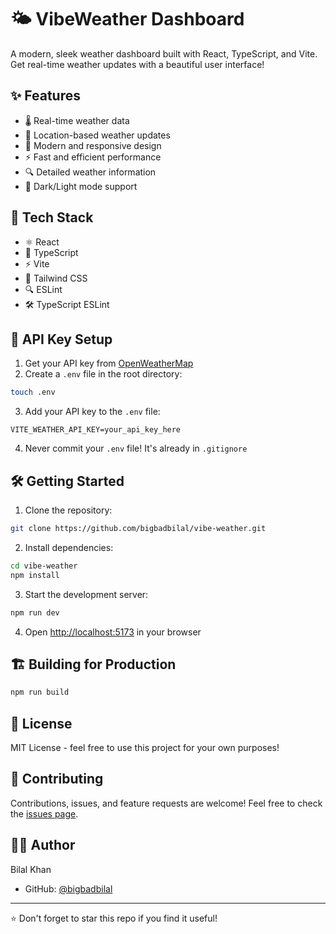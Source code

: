 # 🌤️ VibeWeather Dashboard

A modern, sleek weather dashboard built with React, TypeScript, and Vite. Get real-time weather updates with a beautiful user interface! 

## ✨ Features

- 🌡️ Real-time weather data
- 📍 Location-based weather updates
- 🎨 Modern and responsive design
- ⚡ Fast and efficient performance
- 🔍 Detailed weather information
- 🌙 Dark/Light mode support

## 🚀 Tech Stack

- ⚛️ React
- 📘 TypeScript
- ⚡ Vite
- 🎨 Tailwind CSS
- 🔍 ESLint
- 🛠️ TypeScript ESLint

## 🔑 API Key Setup

1. Get your API key from [OpenWeatherMap](https://openweathermap.org/api)
2. Create a `.env` file in the root directory:
```bash
touch .env
```

3. Add your API key to the `.env` file:
```env
VITE_WEATHER_API_KEY=your_api_key_here
```

4. Never commit your `.env` file! It's already in `.gitignore`

## 🛠️ Getting Started

1. Clone the repository:
```bash
git clone https://github.com/bigbadbilal/vibe-weather.git
```

2. Install dependencies:
```bash
cd vibe-weather
npm install
```

3. Start the development server:
```bash
npm run dev
```

4. Open [http://localhost:5173](http://localhost:5173) in your browser

## 🏗️ Building for Production

```bash
npm run build
```

## 📝 License

MIT License - feel free to use this project for your own purposes!

## 🤝 Contributing

Contributions, issues, and feature requests are welcome! Feel free to check the [issues page](https://github.com/bigbadbilal/vibe-weather/issues).

## 👨‍💻 Author

Bilal Khan
- GitHub: [@bigbadbilal](https://github.com/bigbadbilal)

---
⭐️ Don't forget to star this repo if you find it useful!